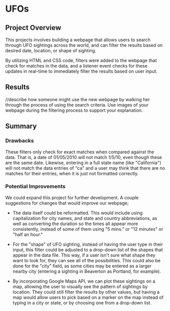 # UFOs

## Project Overview
This projects involves building a webpage that allows users to search through UFO sightings across the world, and can filter the results based on desired date, location, or shape of sighting. 

By utilizing HTML and CSS code, filters were added to the webpage that check for matches in the data, and a listener event checks for these updates in real-time to immediately filter the results based on user input. 

## Results
//describe how someone might use the new webpage by walking her through the process of using the search criteria. Use images of your webpage during the filtering process to support your explanation.

## Summary

### Drawbacks
These filters only check for exact matches when compared against the data. That is, a date of 01/05/2010 will not match 1/5/10, even though these are the same date. Likewise, entering in a full state name (like "California") will not match the data entries of "ca" and a user may think that there are no matches for their entries, when it is just not formatted correctly. 

### Potential Improvements
We could expand this project for further development. A couple suggestions for changes that would improve our webpage;

- The data itself could be reformatted. This would include using capitalization for city names, and state and country abbreviations, as well as converting the duration so the times all appear more consistently, instead of some of them using "5 mins." or "12 minutes" or "half an hour." 

- For the "shape" of UFO sighting, instead of having the user type in their input, this filter could be adjusted to a drop-down list of the shapes that appear in the data file. This way, if a user isn't sure what shape they want to look for, they can see all of the possibilities. This could also be done for the "city" field, as some cities may be entered as a larger nearby city (entering a sighting in Beaverton as Portland, for example). 

- By incorporating Google Maps API, we can plot these sightings on a map, allowing the user to visually see the pattern of sightings by location. They could still filter the results by other values, but having a map would allow users to pick based on a marker on the map instead of typing in a city or state, or by choosing one from a drop-down list. 
